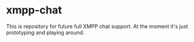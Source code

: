 # xmpp-chat
This is repository for future full XMPP chat support. At the moment it's just prototyping and playing around.
